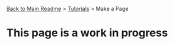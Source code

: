 [Back to Main Readme](../../README.md) > [Tutorials](./readme.md) > Make a Page

# This page is a work in progress